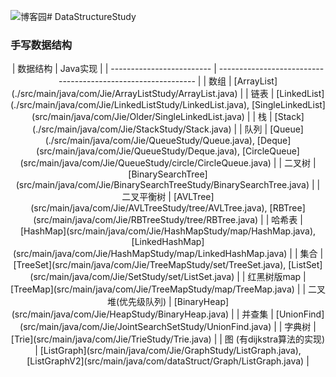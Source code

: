![博客园](https://github.com/LothricOrange/DataStructureStudy/assets/128685206/c1081a70-9d13-41bd-955b-6b47226131cb)# DataStructureStudy
### 手写数据结构

 
<div align="center">
| 数据结构                  | Java实现                                                     |
| ------------------------- | ------------------------------------------------------------ |
| 数组                      | [ArrayList](./src/main/java/com/Jie/ArrayListStudy/ArrayList.java) |
| 链表                      | [LinkedList](./src/main/java/com/Jie/LinkedListStudy/LinkedList.java), [SingleLinkedList](src/main/java/com/Jie/Older/SingleLinkedList.java) |
| 栈                        | [Stack](./src/main/java/com/Jie/StackStudy/Stack.java)       |
| 队列                      | [Queue](./src/main/java/com/Jie/QueueStudy/Queue.java), [Deque](src/main/java/com/Jie/QueueStudy/Deque.java), [CircleQueue](src/main/java/com/Jie/QueueStudy/circle/CircleQueue.java) |
| 二叉树                    | [BinarySearchTree](src/main/java/com/Jie/BinarySearchTreeStudy/BinarySearchTree.java) |
| 二叉平衡树                | [AVLTree](src/main/java/com/Jie/AVLTreeStudy/tree/AVLTree.java), [RBTree](src/main/java/com/Jie/RBTreeStudy/tree/RBTree.java) |
| 哈希表                    | [HashMap](src/main/java/com/Jie/HashMapStudy/map/HashMap.java), [LinkedHashMap](src/main/java/com/Jie/HashMapStudy/map/LinkedHashMap.java) |
| 集合                      | [TreeSet](src/main/java/com/Jie/TreeMapStudy/set/TreeSet.java), [ListSet](src/main/java/com/Jie/SetStudy/set/ListSet.java) |
| 红黑树版map               | [TreeMap](src/main/java/com/Jie/TreeMapStudy/map/TreeMap.java) |
| 二叉堆(优先级队列)        | [BinaryHeap](src/main/java/com/Jie/HeapStudy/BinaryHeap.java) |
| 并查集                    | [UnionFind](src/main/java/com/Jie/JointSearchSetStudy/UnionFind.java) |
| 字典树                    | [Trie](src/main/java/com/Jie/TrieStudy/Trie.java)            |
| 图 (有dijkstra算法的实现) | [ListGraph](src/main/java/com/Jie/GraphStudy/ListGraph.java), [ListGraphV2](src/main/java/com/dataStruct/Graph/ListGraph.java) |
</div>


